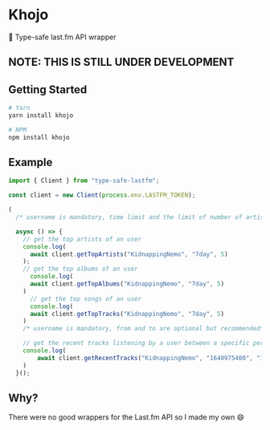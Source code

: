 # Khojo

:mag_right: Type-safe last.fm API wrapper

## NOTE: THIS IS STILL UNDER DEVELOPMENT

## Getting Started

```bash
# Yarn
yarn install khojo

# NPM
npm install khojo
```

## Example

```ts
import { Client } from "type-safe-lastfm";

const client = new Client(process.env.LASTFM_TOKEN);

(
  /* username is mandatory, time limit and the limit of number of artists is optional */

  async () => {
    // get the top artists of an user
    console.log(
      await client.getTopArtists("KidnappingNemo", "7day", 5)
    );
    // get the top albums of an user
      console.log(
      await client.getTopAlbums("KidnappingNemo", "7day", 5)
    )
      // get the top songs of an user
      console.log(
      await client.getTopTracks("KidnappingNemo", "7day", 5)
    )
    /* username is mandatory, from and to are optional but recommended*/

    // get the recent tracks listening by a user between a specific period
    console.log(
        await client.getRecentTracks("KidnappingNemo", "1640975400", "1641493800")
    )
  }();
```

## Why?

There were no good wrappers for the Last.fm API so I made my own :smile:
